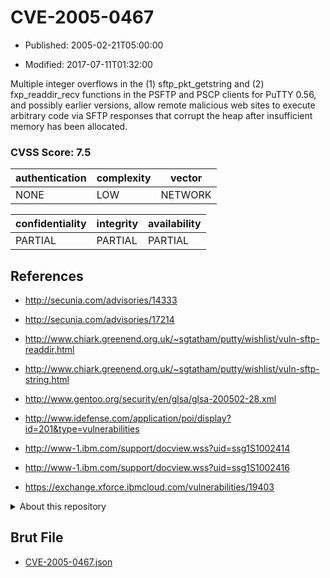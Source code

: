 # CVE-2005-0467

- Published: 2005-02-21T05:00:00

- Modified: 2017-07-11T01:32:00

Multiple integer overflows in the (1) sftp_pkt_getstring and (2) fxp_readdir_recv functions in the PSFTP and PSCP clients for PuTTY 0.56, and possibly earlier versions, allow remote malicious web sites to execute arbitrary code via SFTP responses that corrupt the heap after insufficient memory has been allocated.

### CVSS Score: **7.5**

| authentication | complexity | vector |
| --- | --- | --- |
| NONE | LOW | NETWORK |

| confidentiality | integrity | availability |
| --- | --- | --- |
| PARTIAL | PARTIAL | PARTIAL |

## References

* http://secunia.com/advisories/14333

* http://secunia.com/advisories/17214

* http://www.chiark.greenend.org.uk/~sgtatham/putty/wishlist/vuln-sftp-readdir.html

* http://www.chiark.greenend.org.uk/~sgtatham/putty/wishlist/vuln-sftp-string.html

* http://www.gentoo.org/security/en/glsa/glsa-200502-28.xml

* http://www.idefense.com/application/poi/display?id=201&type=vulnerabilities

* http://www-1.ibm.com/support/docview.wss?uid=ssg1S1002414

* http://www-1.ibm.com/support/docview.wss?uid=ssg1S1002416

* https://exchange.xforce.ibmcloud.com/vulnerabilities/19403

<details>
<summary>About this repository</summary> 

  This repository is part of the project [Live Hack CVE](https://github.com/Live-Hack-CVE). Main website can be found [www.live-hack.org](https://www.live-hack.org) 
  
  Made by [Sn0wAlice](https://github.com/Sn0wAlice) for the people that care about security and need to have a feed of the latest CVEs. Hope you enjoy it, don't forget to star the repo and follow me on [Twitter](https://twitter.com/Sn0wAlice) and [Github](https://github.com/Sn0wAlice). And that is my [personnal website](https://www.alice-snow.me/)

  - [Home Page](https://github.com/Live-Hack-CVE)
  - [Framework](https://github.com/Live-Hack-CVE/cve-framework)
  - [CVE database](https://github.com/Live-Hack-CVE/full_database)
  - [Changelog](https://github.com/Live-Hack-CVE/Changelog)
</details>

## Brut File

* [CVE-2005-0467.json](https://raw.githubusercontent.com/Live-Hack-CVE/full_database/main/cves/2005/CVE-2005-0467.json)

